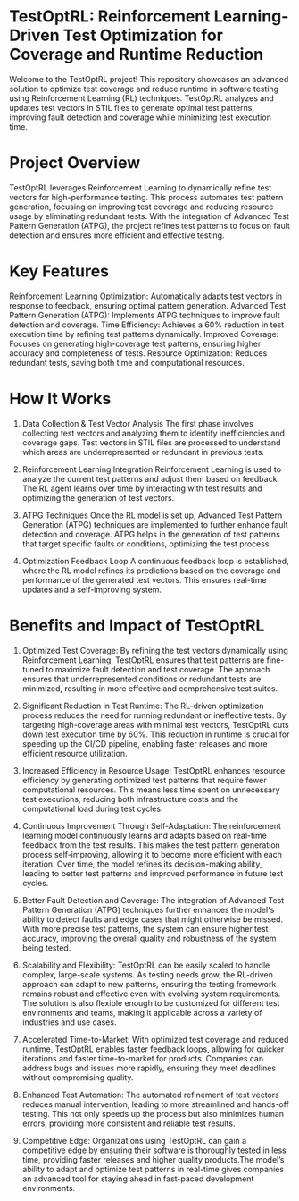 # TestOptRL: Reinforcement Learning-Driven Test Optimization for Coverage and Runtime Reduction
Welcome to the TestOptRL project! This repository showcases an advanced solution to optimize test coverage and reduce runtime in software testing using Reinforcement Learning (RL) techniques. TestOptRL analyzes and updates test vectors in STIL files to generate optimal test patterns, improving fault detection and coverage while minimizing test execution time.

# Project Overview
TestOptRL leverages Reinforcement Learning to dynamically refine test vectors for high-performance testing. This process automates test pattern generation, focusing on improving test coverage and reducing resource usage by eliminating redundant tests. With the integration of Advanced Test Pattern Generation (ATPG), the project refines test patterns to focus on fault detection and ensures more efficient and effective testing.

# Key Features
Reinforcement Learning Optimization: Automatically adapts test vectors in response to feedback, ensuring optimal pattern generation.
Advanced Test Pattern Generation (ATPG): Implements ATPG techniques to improve fault detection and coverage.
Time Efficiency: Achieves a 60% reduction in test execution time by refining test patterns dynamically.
Improved Coverage: Focuses on generating high-coverage test patterns, ensuring higher accuracy and completeness of tests.
Resource Optimization: Reduces redundant tests, saving both time and computational resources.

# How It Works
1. Data Collection & Test Vector Analysis
The first phase involves collecting test vectors and analyzing them to identify inefficiencies and coverage gaps. Test vectors in STIL files are processed to understand which areas are underrepresented or redundant in previous tests.

2. Reinforcement Learning Integration
Reinforcement Learning is used to analyze the current test patterns and adjust them based on feedback. The RL agent learns over time by interacting with test results and optimizing the generation of test vectors.

3. ATPG Techniques
Once the RL model is set up, Advanced Test Pattern Generation (ATPG) techniques are implemented to further enhance fault detection and coverage. ATPG helps in the generation of test patterns that target specific faults or conditions, optimizing the test process.

4. Optimization Feedback Loop
A continuous feedback loop is established, where the RL model refines its predictions based on the coverage and performance of the generated test vectors. This ensures real-time updates and a self-improving system.

# Benefits and Impact of TestOptRL
1. Optimized Test Coverage:
By refining the test vectors dynamically using Reinforcement Learning, TestOptRL ensures that test patterns are fine-tuned to maximize fault detection and test coverage.
The approach ensures that underrepresented conditions or redundant tests are minimized, resulting in more effective and comprehensive test suites.

2. Significant Reduction in Test Runtime:
The RL-driven optimization process reduces the need for running redundant or ineffective tests. By targeting high-coverage areas with minimal test vectors, TestOptRL cuts down test execution time by 60%.
This reduction in runtime is crucial for speeding up the CI/CD pipeline, enabling faster releases and more efficient resource utilization.

3. Increased Efficiency in Resource Usage:
TestOptRL enhances resource efficiency by generating optimized test patterns that require fewer computational resources.
This means less time spent on unnecessary test executions, reducing both infrastructure costs and the computational load during test cycles.

4. Continuous Improvement Through Self-Adaptation:
The reinforcement learning model continuously learns and adapts based on real-time feedback from the test results. This makes the test pattern generation process self-improving, allowing it to become more efficient with each iteration.
Over time, the model refines its decision-making ability, leading to better test patterns and improved performance in future test cycles.

5. Better Fault Detection and Coverage:
The integration of Advanced Test Pattern Generation (ATPG) techniques further enhances the model's ability to detect faults and edge cases that might otherwise be missed.
With more precise test patterns, the system can ensure higher test accuracy, improving the overall quality and robustness of the system being tested.

6. Scalability and Flexibility:
TestOptRL can be easily scaled to handle complex, large-scale systems. As testing needs grow, the RL-driven approach can adapt to new patterns, ensuring the testing framework remains robust and effective even with evolving system requirements.
The solution is also flexible enough to be customized for different test environments and teams, making it applicable across a variety of industries and use cases.

7. Accelerated Time-to-Market:
With optimized test coverage and reduced runtime, TestOptRL enables faster feedback loops, allowing for quicker iterations and faster time-to-market for products.
Companies can address bugs and issues more rapidly, ensuring they meet deadlines without compromising quality.

8. Enhanced Test Automation:
The automated refinement of test vectors reduces manual intervention, leading to more streamlined and hands-off testing.
This not only speeds up the process but also minimizes human errors, providing more consistent and reliable test results.

9. Competitive Edge:
Organizations using TestOptRL can gain a competitive edge by ensuring their software is thoroughly tested in less time, providing faster releases and higher quality products.The model’s ability to adapt and optimize test patterns in real-time gives companies an advanced tool for staying ahead in fast-paced development environments.
